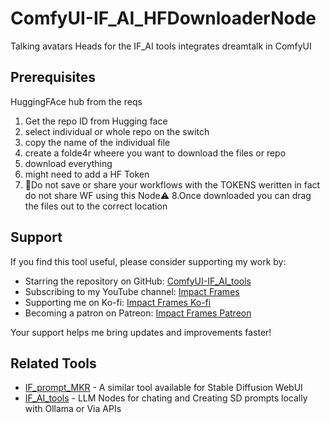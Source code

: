 # ComfyUI-IF_AI_HFDownloaderNode
Talking avatars Heads for the IF_AI tools integrates dreamtalk in ComfyUI

## Prerequisites
HuggingFAce hub from the reqs

1. Get the repo ID from Hugging face
2. select individual or whole repo on the switch
3. copy the name of the individual file
4. create a folde4r wheere you want to download the files or repo
5. download everything
6. might need to add a HF Token
7. 🚨Do not save or share your workflows with the TOKENS weritten
   in fact do not share WF using this Node⚠️
8.Once downloaded you can drag the files out to the correct location 

## Support
If you find this tool useful, please consider supporting my work by:
- Starring the repository on GitHub: [ComfyUI-IF_AI_tools](https://github.com/if-ai/ComfyUI-IF_AI_tools)
- Subscribing to my YouTube channel: [Impact Frames](https://youtube.com/@impactframes?si=DrBu3tOAC2-YbEvc)
- Supporting me on Ko-fi: [Impact Frames Ko-fi](https://ko-fi.com/impactframes)
- Becoming a patron on Patreon: [Impact Frames Patreon](https://patreon.com/ImpactFrames)

Your support helps me bring updates and improvements faster!

## Related Tools
- [IF_prompt_MKR](https://github.com/if-ai/IF_prompt_MKR) - A similar tool available for Stable Diffusion WebUI
- [IF_AI_tools](https://github.com/if-ai/ComfyUI-IF_AI_tools) - LLM Nodes for chating and Creating SD prompts locally with Ollama or Via APIs
